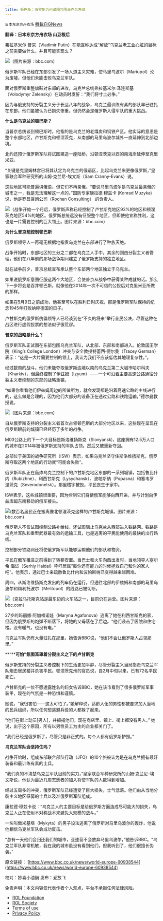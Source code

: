 ```yaml
---
title: 顿巴斯：俄罗斯为何试图包围乌克兰东部
---
```

`日本东京方舟农场` [轉載自GNews](https://gnews.org/zh-hans/2360901/)

**翻译：日本东京方舟农场  山豆根后**

弗拉基米尔·普京（Vladimir Putin）在能宣称达成“解放”乌克兰老工业心脏的目标之前需要做什么，并且可能实现么？

![](https://assets.gnews.org/wp-content/uploads/2022/04/1-177.png)（图片来源：bbc.com）

俄罗斯军队已经在东部引发了一场人道主义灾难，使马里乌波尔（Mariupol）沦为废墟，但他们未能击败乌克兰军队。

面对俄罗斯重整旗鼓对东部的进攻，乌克兰总统弗拉基米尔·泽连斯基（Volodymyr Zelensky）在动员时发誓：“我们将寸土必争。”

因为与俄支持的分裂主义分子长达八年的战争，乌克兰最训练有素的部队早已驻扎在东部。他们虽被认为已损失惨重，但仍然会是俄罗斯入侵军队的重大挑战。

**什么是乌克兰的顿巴斯？**

当普京总统谈到顿巴斯时，他指的是乌克兰的老煤炭和钢铁产区。他实际的意思是整个东部地区，卢甘斯克和顿涅茨克，从南部的马里乌波尔城外一直延伸到北部边境。

北约还预计俄罗斯军队将试图建造一座陆桥，沿顿涅茨克以西的南海岸延伸至克里米亚。

“关键是克里姆林宫已将其认定为乌克兰的俄语区，比起乌克兰来更像俄罗斯，”皇家联合军种研究所的山姆·克兰尼-埃文斯（Sam Cranny-Evans）说。

这些地区可能普遍讲俄语，但它们不再亲俄。“要说马里乌波尔是乌克兰最亲俄的城市之一，我是无法理解这一点的，”国防专家康拉德·穆兹卡 (Konrad Muzyka) 说，他是罗昌咨询公司（Rochan Consulting） 的负责人。

![](https://assets.gnews.org/wp-content/uploads/2022/04/2-106.png)（战争开始一个月后，俄罗斯声称已经控制了卢甘斯克地区93%的地区和顿涅茨克地区54%的地区。俄罗斯总统远没有征服整个地区，但即使他宣称胜利，这也是一片需要控制的巨大领土。图片来源：bbc.com）

**为什么普京想控制顿巴斯**

俄罗斯领导人一再毫无根据地指责乌克兰在东部进行了种族灭绝。

战争开始时，东部地区的三分之二都在乌克兰人手中。其余的则由分裂主义者管理，他们在八年前的那场战争期间建立了俄罗斯支持的独立地区。

就在战争前夕，普京总统宣布承认整个东部两个地区独立于乌克兰。

如果说俄罗斯意图征服这两个大地区，会使普京从战争中获得某种成就的话。那么下一步将会是吞并顿巴斯，就像他在2014年一次不可信的公投后对克里米亚所做的那样。

如果在5月9日之前成功，他甚至可以在胜利日时庆祝，那是俄罗斯军队保持的纪念1945年打败纳粹德国的日子。

卢甘斯克的俄罗斯傀儡领导人已经谈到在“不久的将来”举行全民公决，尽管这种在战区进行虚假投票的想法似乎很荒谬。

**普京的战略是什么？**

俄罗斯军队正试图在东部包围乌克兰军队，从北部、东部和南部进入。伦敦国王学院（King’s College London）冲突与安全教授特蕾西·德尔曼（Tracey German）表示：“这是一大片需要控制的领土，我认为我们不应该低估其地理复杂性。”。

经过数周的战斗，他们未能夺取俄罗斯边境以南的乌克兰第二大城市哈尔科夫（Kharkiv），但最终控制了伊兹姆（Izyum）——一个可沿着主要高速公路通往分裂主义者控制的东部的战略重镇。

“如果你看看他们伊兹姆周边的所做所为，就会发现都是沿着高速公路的主线进行的，这么做是合理的，因为他们大部分的设备正在通过公路和铁路运输，”德尔曼教授说。

![](https://assets.gnews.org/wp-content/uploads/2022/04/3-77.png)（图片来源：bbc.com）

自从俄罗斯支持的分裂主义者首次占领顿巴斯的大部分地区以来，这些现在呈现在俄罗斯眼前的城镇已经经历了多年的战争。

M03公路上的下一个大目标是斯洛维扬斯克（Slovyansk)，这座拥有12.5万人口的城市在2014年被俄罗斯支持的军队占领，然后又被重新夺回。

总部位于美国的战争研究所（ISW）表示，如果乌克兰坚守住斯洛维扬斯克，俄罗斯夺取这两个地区的行动就“可能会失败”。

俄罗斯军队正在轰炸乌克兰控制下的卢甘斯克地区东部的一系列城镇，包括鲁比什内（Rubizhne）、利西甘斯克（Lysychansk）、波帕斯纳（Popasna）和塞韦罗涅茨克（Severodonetsk）。那里楼宇被毁，平民丧生于家中。

ISW表示，这些城镇很重要，因为控制它们将使俄军能够向西开进，并与计划向伊兹库姆东南移动的俄军接头。

![](https://assets.gnews.org/wp-content/uploads/2022/04/4-112.jpg)(数百名居民正在搬离像北顿涅茨克这样的卢甘斯克城镇。图片来源：bbc.com)

俄罗斯人不仅试图控制公路补给线，还试图阻止乌克兰从西部进入铁路网。铁路是乌克兰军队和重型武器最有效的运输工具，也是逃离的平民能使用的最快的出行路线。

控制部分铁路网还将使俄罗斯军队能够运输他们的部队和物资。

平民在俄军推进之前得到了转移安置。当巴士和火车向西出发时，当地领导人塞尔希·海岱（Serhiy Haidai）呼吁居民“趁你还有能力的时候拯救自己和你的家人吧”。他表示，通过巴士来疏散鲁比什内和波帕斯纳已变得越来越困难。

周四，从斯洛维扬斯克发出的列车仍在运行，但通往北部的伊兹姆和南部的马里乌波尔和梅利托波尔（Melitopol）的线路已被切断。

![](https://assets.gnews.org/wp-content/uploads/2022/04/5-89.jpg)（克拉马托斯克站是最东边的火车站之一，目前仍在运营。图片来源：bbc.com）

27岁的玛丽娜·阿加福诺娃（Maryna Agafonova）逃离了她在利西甘斯克的家，但因为俄罗斯的炮弹不断落下，将她的父母落在了后边。“他们袭击了医院和住宅楼。没有暖气，也没有电。”

乌克兰军队仍有大量驻扎在那里，她告诉BBC说，“他们不会让俄罗斯人占领那里。”

**“****可怕”氛围笼罩着分裂主义之下的卢甘斯克**

俄罗斯支持的分裂主义者控制下的生活更加平静，尽管分裂主义当局指责乌克兰军队炮击居民楼并杀害平民。顿涅茨克州的官员说，自2月中旬以来，已有72名平民死亡。

卢甘斯克的一位不愿透露姓名的妇女告诉BBC，她在该市看到了很多俄罗斯军事装甲，现在的气氛是一种恐惧和谨慎。

她说，“我很害怕——这太可怕了。”她解释说，适龄入伍的男性都被要求加入当地的民兵组织，所以任何想逃避兵役的人都躲了起来。

“他们在街上动员[男人]，并抓捕他们。现在商店里、镇上、街上都没有男人。” 她说，出于这个原因，所有以男性员工为主的企业都关门了。

“我们已经是俄罗斯了，尽管只是非正式的。每个人都有俄罗斯护照。”

**乌克兰军队会坚持住吗？**

战争开始时，组成东部联合部队行动（JFO）的10个旅被认为是在乌克兰拥有最好装备和最训练有素的士兵。

“我们真的不清楚乌克兰军队目前的实力，”皇家联合军种研究所的山姆·克兰尼-埃文斯说，他认为最近几周志愿者的加入将使军队的人数得到增加。

经过五周多的冲突，俄罗斯军队已经遭受了巨大损失，士气低落。他们由从当地分裂主义地区征募的士兵以及准俄罗斯军队组成。

康拉德·穆兹卡说：“乌克兰人的主要目标是给俄罗斯方面造成尽可能大的损失，乌克兰人正在使用不对称战术来避免大规模的战斗。”

一名叫做米基塔（Mykyta）的男子设法逃离了俄罗斯对马里乌波尔的轰炸，他说他相信乌克兰军队会成功反击。

“总有一天他们会归还我们的城市，亚速营不会放弃马里乌波尔，”他告诉BBC。“乌克兰军队非常机敏，我在我的城市虽没有看到他们，但我听到了，他们很擅长伪装。”

原文链接：
[https://www.bbc.co.uk/news/world-europe-60938544](https://www.bbc.co.uk/news/world-europe-60938544)

校对：妙喜小油鍋
发布：爱放飞

 

免责声明：本文内容仅代表作者个人观点，平台不承担任何法律风险。

- [ROL Foundation](https://rolfoundation.org/)
- [ROL Society](https://rolsociety.org/)
- [Terms of use](https://gnews.org/terms-of-use-3/)
- [Privacy Policy](https://gnews.org/privacy-policy/)

